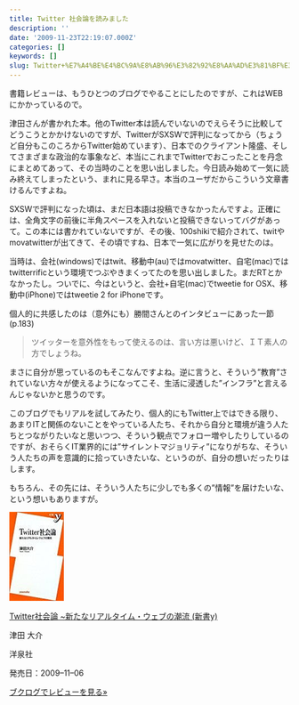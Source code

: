 ```yaml
---
title: Twitter 社会論を読みました
description: ''
date: '2009-11-23T22:19:07.000Z'
categories: []
keywords: []
slug: Twitter+%E7%A4%BE%E4%BC%9A%E8%AB%96%E3%82%92%E8%AA%AD%E3%81%BF%E3%81%BE%E3%81%97%E3%81%9F
---
```

書籍レビューは、もうひとつのブログでやることにしたのですが、これはWEBにかかっているので。

津田さんが書かれた本。他のTwitter本は読んでいないのでえらそうに比較してどうこうとかかけないのですが、TwitterがSXSWで評判になってから（ちょうど自分もこのころからTwitter始めています）、日本でのクライアント隆盛、そしてさまざまな政治的な事象など、本当にこれまでTwitterでおこったことを丹念にまとめてあって、その当時のことを思い出しました。今日読み始めて一気に読み終えてしまったという、まれに見る早さ。本当のユーザだからこういう文章書けるんですよね。

SXSWで評判になった頃は、まだ日本語は投稿できなかったんですよ。正確には、全角文字の前後に半角スペースを入れないと投稿できないってバグがあって。この本には書かれていないですが、その後、100shikiで紹介されて、twitやmovatwitterが出てきて、その頃ですね、日本で一気に広がりを見せたのは。

当時は、会社(windows)ではtwit、移動中(au)ではmovatwitter、自宅(mac)ではtwitterrificという環境でつぶやきまくってたのを思い出しました。まだRTとかなかったし。ついでに、今はというと、会社+自宅(mac)でtweetie for OSX、移動中(iPhone)ではtweetie 2 for iPhoneです。

個人的に共感したのは（意外にも）勝間さんとのインタビューにあった一節(p.183)

> ツイッターを意外性をもって使えるのは、言い方は悪いけど、ＩＴ素人の方でしょうね。

まさに自分が思っているのもそこなんですよね。逆に言うと、そういう”教育”されていない方々が使えるようになってこそ、生活に浸透した”インフラ”と言えるんじゃないかと思うのです。

このブログでもリアルを試してみたり、個人的にもTwitter上ではできる限り、あまりITと関係のないことをやっている人たち、それから自分と環境が違う人たちとつながりたいなと思いつつ、そういう観点でフォロー増やしたりしているのですが、おそらくIT業界的には”サイレントマジョリティ”になりがちな、そういう人たちの声を意識的に拾っていきたいな、というのが、自分の想いだったりはします。

もちろん、その先には、そういう人たちに少しでも多くの”情報”を届けたいな、という想いもありますが。

![](0__IPv__klWC3E2FQ__bB.jpg)

[Twitter社会論 ~新たなリアルタイム・ウェブの潮流 (新書y)](http://www.amazon.co.jp/gp/product/4862484824?tag=qli-22&linkCode=as1)

津田 大介

洋泉社

発売日：2009–11–06

[ブクログでレビューを見る»](http://booklog.jp/asin/4862484824)